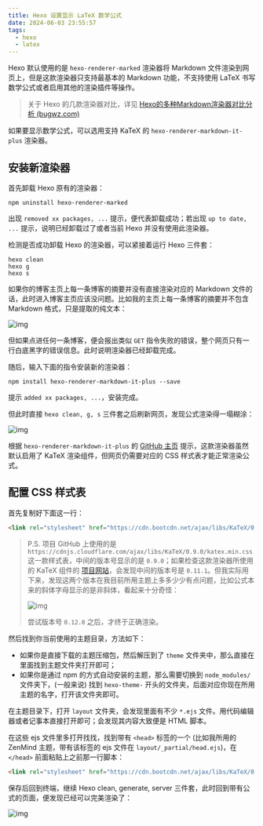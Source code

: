 ```yaml
---
title: Hexo 设置显示 LaTeX 数学公式
date: 2024-06-03 23:55:57
tags:
  - hexo
  - latex
---
```


Hexo 默认使用的是 `hexo-renderer-marked` 渲染器将 Markdown 文件渲染到网页上，但是这款渲染器只支持最基本的 Markdown 功能，不支持使用 LaTeX 书写数学公式或者启用其他的渲染插件等操作。

> 关于 Hexo 的几款渲染器对比，详见 [Hexo的多种Markdown渲染器对比分析 (bugwz.com)](https://bugwz.com/2019/09/17/hexo-markdown-renderer)

如果要显示数学公式，可以选用支持 KaTeX 的 `hexo-renderer-markdown-it-plus` 渲染器。

## 安装新渲染器

首先卸载 Hexo 原有的渲染器：

```shell
npm uninstall hexo-renderer-marked
```

出现 `removed xx packages, ...` 提示，便代表卸载成功；若出现 `up to date, ...` 提示，说明已经卸载过了或者当前 Hexo 并没有使用此渲染器。

检测是否成功卸载 Hexo 的渲染器，可以紧接着运行 Hexo 三件套：

```shell
hexo clean
hexo g
hexo s
```

如果你的博客主页上每一条博客的摘要并没有直接渲染对应的 Markdown 文件的话，此时进入博客主页应该没问题。比如我的主页上每一条博客的摘要并不包含 Markdown 格式，只是提取的纯文本：

![img](https://api2.mubu.com/v3/document_image/20708248_2bf49e8f-ff3e-4509-e7ec-2958a74804e2.png)

但如果点进任何一条博客，便会报出类似 `GET` 指令失败的错误，整个网页只有一行白底黑字的错误信息。此时说明渲染器已经卸载完成。

随后，输入下面的指令安装新的渲染器：

```shell
npm install hexo-renderer-markdown-it-plus --save
```

提示 `added xx packages, ...`，安装完成。

但此时直接 `hexo clean, g, s` 三件套之后刷新网页，发现公式渲染得一塌糊涂：

![img](https://api2.mubu.com/v3/document_image/20708248_ff8d7bde-890c-4d96-ce01-4e5f28254ab8.png)

根据 `hexo-renderer-markdown-it-plus` 的 [GitHub 主页](https://github.com/CHENXCHEN/hexo-renderer-markdown-it-plus?tab=readme-ov-file) 提示，这款渲染器虽然默认启用了 KaTeX 渲染组件，但网页仍需要对应的 CSS 样式表才能正常渲染公式。

## 配置 CSS 样式表

首先复制好下面这一行：

```html
<link rel="stylesheet" href="https://cdn.bootcdn.net/ajax/libs/KaTeX/0.12.0/katex.min.css">
```

> P.S. 项目 GitHub 上使用的是 `https://cdnjs.cloudflare.com/ajax/libs/KaTeX/0.9.0/katex.min.css` 这一款样式表，中间的版本号显示的是 `0.9.0`；如果检查这款渲染器所使用的 KaTeX 组件的 [项目网站](https://www.npmjs.com/package/@iktakahiro/markdown-it-katex)，会发现中间的版本号是 `0.11.1`。但我实际用下来，发现这两个版本在我目前所用主题上多多少少有点问题，比如公式本来的斜体字母显示的是非斜体，看起来十分奇怪：
>
> ![img](https://api2.mubu.com/v3/document_image/20708248_1e637bc5-1159-494a-ea2f-c529a2fe6411.png)
>
> 尝试版本号 `0.12.0` 之后，才终于正确渲染。

然后找到你当前使用的主题目录，方法如下：

- 如果你是直接下载的主题压缩包，然后解压到了 `theme` 文件夹中，那么直接在里面找到主题文件夹打开即可；
- 如果你是通过 npm 的方式自动安装的主题，那么需要切换到 `node_modules/` 文件夹下，(一般来说) 找到 `hexo-theme-` 开头的文件夹，后面对应你现在所用主题的名字，打开该文件夹即可。

在主题目录下，打开 `layout` 文件夹，会发现里面有不少 `*.ejs` 文件。用代码编辑器或者记事本直接打开即可；会发现其内容大致便是 HTML 脚本。

在这些 ejs 文件里多打开找找，找到带有 `<head>` 标签的一个 (比如我所用的 ZenMind 主题，带有该标签的 ejs 文件在 `layout/_partial/head.ejs`)，在 `</head>` 前面粘贴上之前那一行脚本：

```html
<link rel="stylesheet" href="https://cdn.bootcdn.net/ajax/libs/KaTeX/0.12.0/katex.min.css">
```

保存后回到终端，继续 Hexo clean, generate, server 三件套，此时回到带有公式的页面，便发现已经可以完美渲染了：

![img](https://api2.mubu.com/v3/document_image/20708248_c8b18738-123b-40c6-9605-748df5bd42a6.png)
